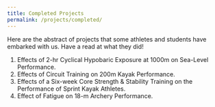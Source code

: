 ```yaml
---
title: Completed Projects
permalink: /projects/completed/
---
```

Here are the abstract of projects that some athletes and students have embarked with us.  Have a read at what they did!

1. Effects of 2-hr Cyclical Hypobaric Exposure at 1000m on Sea-Level Performance.  [](/files/projects-synopsis/completed-projects/Abstract%20Effects%20of%202-hr%20Cyclic%20Hypobaric%20Exposure%20on%20Sea%20Level%20Perf.pdf)
2. Effects of Circuit Training on 200m Kayak Performance.[](/files/projects-synopsis/completed-projects/Abstract%20Effects%20of%20Circuit%20Training%20on%20200m%20Kayak%20Performance.pdf)
3. Effects of a Six-week Core Strength & Stability Training on the Performance of  Sprint Kayak Athletes.[](/files/projects-synopsis/completed-projects/Abstract%20Effects%20of%20Core%20Training%20on%20500m%20Kayak%20Performance.pdf)
4. Effect of Fatigue on 18-m Archery Performance.[](/files/projects-synopsis/completed-projects/Abstract%20Fatigue%20on%20Archery%20Kinematics.pdf)
